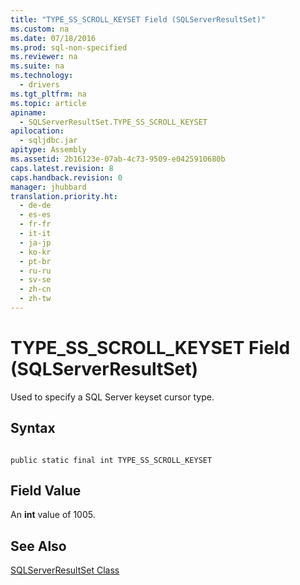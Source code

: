 ```yaml
---
title: "TYPE_SS_SCROLL_KEYSET Field (SQLServerResultSet)"
ms.custom: na
ms.date: 07/18/2016
ms.prod: sql-non-specified
ms.reviewer: na
ms.suite: na
ms.technology: 
  - drivers
ms.tgt_pltfrm: na
ms.topic: article
apiname: 
  - SQLServerResultSet.TYPE_SS_SCROLL_KEYSET
apilocation: 
  - sqljdbc.jar
apitype: Assembly
ms.assetid: 2b16123e-07ab-4c73-9509-e0425910680b
caps.latest.revision: 8
caps.handback.revision: 0
manager: jhubbard
translation.priority.ht: 
  - de-de
  - es-es
  - fr-fr
  - it-it
  - ja-jp
  - ko-kr
  - pt-br
  - ru-ru
  - sv-se
  - zh-cn
  - zh-tw
---
```

# TYPE_SS_SCROLL_KEYSET Field (SQLServerResultSet)
  Used to specify a  SQL Server  keyset cursor type.  
  
## Syntax  
  
```  
  
public static final int TYPE_SS_SCROLL_KEYSET  
```  
  
## Field Value  
 An **int** value of 1005.  
  
## See Also  
 [SQLServerResultSet Class](../content/SQLServerResultSet-Class.md)  
  
  